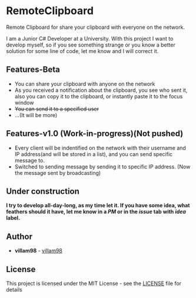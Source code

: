 # RemoteClipboard

Remote Clipboard for share your clipboard with everyone on the network.

I am a Junior C# Developer at a University. With this project I want to develop myself, so if you see something strange or you know a better solution for some line of code, let me know and I will correct it.

## Features-Beta

- You can share your clipboard with anyone on the network
- As you received a notification about the clipboard, you see who sent it, also you can copy it to the clipboard, or instantly paste it
  to the focus window
- <s>You can send it to a specified user</s>
- ...(It will be more)

## Features-v1.0 (Work-in-progress)(Not pushed)
- Every client will be indentified on the network with their username and IP address(and will be stored in a list), and you can send specific message to.
- Switched to sending message by sending it to specific IP address. (Now the message sent by broadcasting)

## Under construction

**I try to develop all-day-long, as my time let it. If you have some idea, what feathers should it have, let me know in a *PM* or in the *issue* tab with *idea* label.**

## Author

* **villam98** - [villam98](https://github.com/villam98)

## License

This project is licensed under the MIT License - see the [LICENSE](LICENSE) file for details
